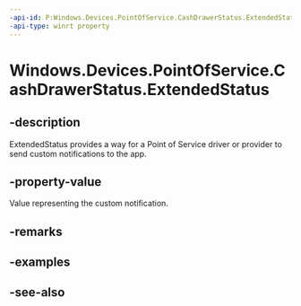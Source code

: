 ```yaml
---
-api-id: P:Windows.Devices.PointOfService.CashDrawerStatus.ExtendedStatus
-api-type: winrt property
---
```


<!-- Property syntax
public uint ExtendedStatus { get; }
-->

# Windows.Devices.PointOfService.CashDrawerStatus.ExtendedStatus

## -description
ExtendedStatus provides a way for a Point of Service driver or provider to send custom notifications to the app.

## -property-value
Value representing the custom notification.

## -remarks

## -examples

## -see-also
